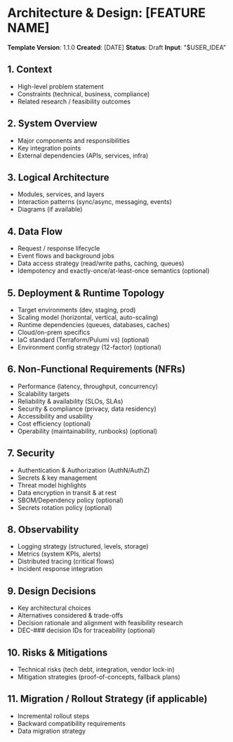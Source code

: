 # Architecture & Design: [FEATURE NAME]

**Template Version**: 1.1.0
**Created**: [DATE]
**Status**: Draft
**Input**: "$USER_IDEA"

## 1. Context
- High-level problem statement
- Constraints (technical, business, compliance)
- Related research / feasibility outcomes

## 2. System Overview
- Major components and responsibilities
- Key integration points
- External dependencies (APIs, services, infra)

## 3. Logical Architecture
- Modules, services, and layers
- Interaction patterns (sync/async, messaging, events)
- Diagrams (if available)

## 4. Data Flow
- Request / response lifecycle
- Event flows and background jobs
- Data access strategy (read/write paths, caching, queues)
- Idempotency and exactly-once/at-least-once semantics (optional)

## 5. Deployment & Runtime Topology
- Target environments (dev, staging, prod)
- Scaling model (horizontal, vertical, auto-scaling)
- Runtime dependencies (queues, databases, caches)
- Cloud/on-prem specifics
- IaC standard (Terraform/Pulumi vs) (optional)
- Environment config strategy (12-factor) (optional)

## 6. Non-Functional Requirements (NFRs)
- Performance (latency, throughput, concurrency)
- Scalability targets
- Reliability & availability (SLOs, SLAs)
- Security & compliance (privacy, data residency)
- Accessibility and usability
- Cost efficiency (optional)
- Operability (maintainability, runbooks) (optional)

## 7. Security
- Authentication & Authorization (AuthN/AuthZ)
- Secrets & key management
- Threat model highlights
- Data encryption in transit & at rest
- SBOM/Dependency policy (optional)
- Secrets rotation policy (optional)

## 8. Observability
- Logging strategy (structured, levels, storage)
- Metrics (system KPIs, alerts)
- Distributed tracing (critical flows)
- Incident response integration

## 9. Design Decisions
- Key architectural choices
- Alternatives considered & trade-offs
- Decision rationale and alignment with feasibility research
- DEC-### decision IDs for traceability (optional)

## 10. Risks & Mitigations
- Technical risks (tech debt, integration, vendor lock-in)
- Mitigation strategies (proof-of-concepts, fallback plans)

## 11. Migration / Rollout Strategy (if applicable)
- Incremental rollout steps
- Backward compatibility requirements
- Data migration strategy